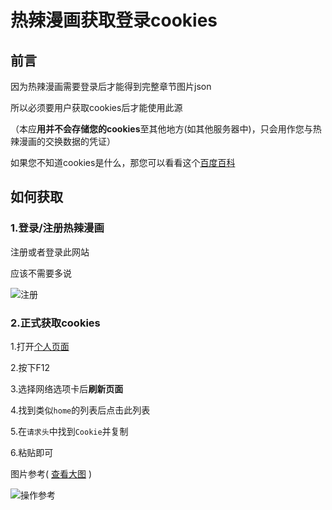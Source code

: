 # 热辣漫画获取登录cookies

## 前言

因为热辣漫画需要登录后才能得到完整章节图片json

所以必须要用户获取cookies后才能使用此源

（本应**用并不会存储您的cookies**至其他地方(如其他服务器中)，只会用作您与热辣漫画的交换数据的凭证）

如果您不知道cookies是什么，那您可以看看这个[百度百科](https://baike.baidu.com/item/cookie/1119)

## 如何获取

### 1.登录/注册热辣漫画

注册或者登录此网站

应该不需要多说

![注册](https://s2.loli.net/2022/02/27/Eg6kchCmGWv4bPS.png)

### 2.正式获取cookies

1.打开[个人页面](https://www.manga2022.com/web/person/home)

2.按下F12

3.选择网络选项卡后**刷新页面**

4.找到类似`home`的列表后点击此列表

5.在`请求头`中找到`Cookie`并复制

6.粘贴即可

图片参考( [查看大图](https://s2.loli.net/2022/02/27/HTrE6muhOnJC1jY.png) )

![操作参考](https://s2.loli.net/2022/02/27/HTrE6muhOnJC1jY.png)